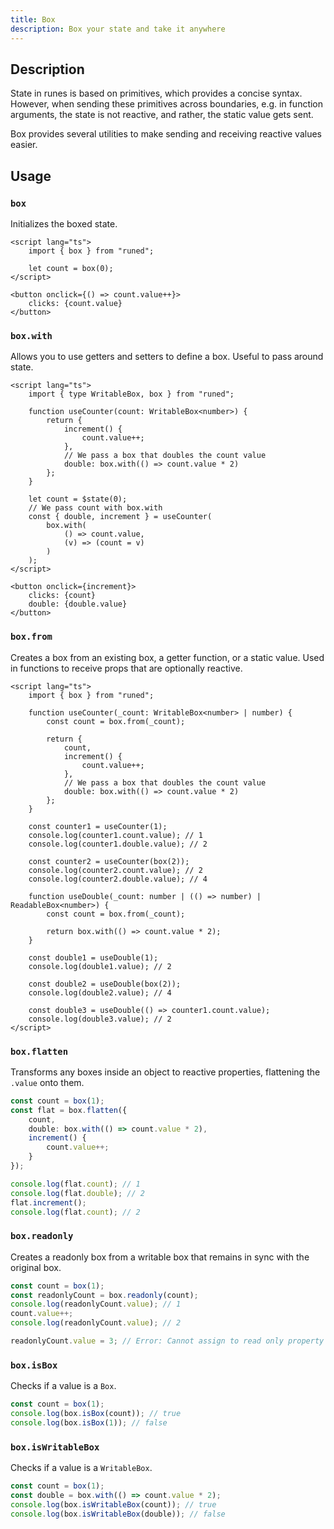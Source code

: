 ```yaml
---
title: Box
description: Box your state and take it anywhere
---
```


<script>
import { UseActiveElementDemo } from '$lib/components/demos';
</script>

## Description

State in runes is based on primitives, which provides a concise syntax. However, when sending these
primitives across boundaries, e.g. in function arguments, the state is not reactive, and rather, the
static value gets sent.

Box provides several utilities to make sending and receiving reactive values easier.

## Usage

### `box`

Initializes the boxed state.

```svelte
<script lang="ts">
	import { box } from "runed";

	let count = box(0);
</script>

<button onclick={() => count.value++}>
	clicks: {count.value}
</button>
```

### `box.with`

Allows you to use getters and setters to define a box. Useful to pass around state.

```svelte
<script lang="ts">
	import { type WritableBox, box } from "runed";

	function useCounter(count: WritableBox<number>) {
		return {
			increment() {
				count.value++;
			},
			// We pass a box that doubles the count value
			double: box.with(() => count.value * 2)
		};
	}

	let count = $state(0);
	// We pass count with box.with
	const { double, increment } = useCounter(
		box.with(
			() => count.value,
			(v) => (count = v)
		)
	);
</script>

<button onclick={increment}>
	clicks: {count}
	double: {double.value}
</button>
```

### `box.from`

Creates a box from an existing box, a getter function, or a static value. Used in functions to
receive props that are optionally reactive.

```svelte
<script lang="ts">
	import { box } from "runed";

	function useCounter(_count: WritableBox<number> | number) {
		const count = box.from(_count);

		return {
			count,
			increment() {
				count.value++;
			},
			// We pass a box that doubles the count value
			double: box.with(() => count.value * 2)
		};
	}

	const counter1 = useCounter(1);
	console.log(counter1.count.value); // 1
	console.log(counter1.double.value); // 2

	const counter2 = useCounter(box(2));
	console.log(counter2.count.value); // 2
	console.log(counter2.double.value); // 4

	function useDouble(_count: number | (() => number) | ReadableBox<number>) {
		const count = box.from(_count);

		return box.with(() => count.value * 2);
	}

	const double1 = useDouble(1);
	console.log(double1.value); // 2

	const double2 = useDouble(box(2));
	console.log(double2.value); // 4

	const double3 = useDouble(() => counter1.count.value);
	console.log(double3.value); // 2
</script>
```

### `box.flatten`

Transforms any boxes inside an object to reactive properties, flattening the `.value` onto them.

```ts
const count = box(1);
const flat = box.flatten({
	count,
	double: box.with(() => count.value * 2),
	increment() {
		count.value++;
	}
});

console.log(flat.count); // 1
console.log(flat.double); // 2
flat.increment();
console.log(flat.count); // 2
```

### `box.readonly`

Creates a readonly box from a writable box that remains in sync with the original box.

```ts
const count = box(1);
const readonlyCount = box.readonly(count);
console.log(readonlyCount.value); // 1
count.value++;
console.log(readonlyCount.value); // 2

readonlyCount.value = 3; // Error: Cannot assign to read only property 'value' of object
```

### `box.isBox`

Checks if a value is a `Box`.

```ts
const count = box(1);
console.log(box.isBox(count)); // true
console.log(box.isBox(1)); // false
```

### `box.isWritableBox`

Checks if a value is a `WritableBox`.

```ts
const count = box(1);
const double = box.with(() => count.value * 2);
console.log(box.isWritableBox(count)); // true
console.log(box.isWritableBox(double)); // false
```
